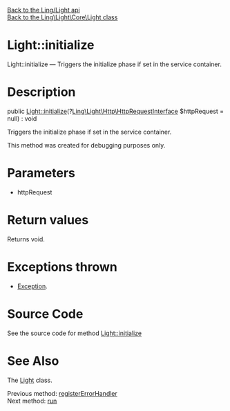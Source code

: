 [Back to the Ling/Light api](https://github.com/lingtalfi/Light/blob/master/doc/api/Ling/Light.md)<br>
[Back to the Ling\Light\Core\Light class](https://github.com/lingtalfi/Light/blob/master/doc/api/Ling/Light/Core/Light.md)


Light::initialize
================



Light::initialize — Triggers the initialize phase if set in the service container.




Description
================


public [Light::initialize](https://github.com/lingtalfi/Light/blob/master/doc/api/Ling/Light/Core/Light/initialize.md)(?[Ling\Light\Http\HttpRequestInterface](https://github.com/lingtalfi/Light/blob/master/doc/api/Ling/Light/Http/HttpRequestInterface.md) $httpRequest = null) : void




Triggers the initialize phase if set in the service container.

This method was created for debugging purposes only.




Parameters
================


- httpRequest

    


Return values
================

Returns void.


Exceptions thrown
================

- [Exception](http://php.net/manual/en/class.exception.php).&nbsp;







Source Code
===========
See the source code for method [Light::initialize](https://github.com/lingtalfi/Light/blob/master/Core/Light.php#L381-L393)


See Also
================

The [Light](https://github.com/lingtalfi/Light/blob/master/doc/api/Ling/Light/Core/Light.md) class.

Previous method: [registerErrorHandler](https://github.com/lingtalfi/Light/blob/master/doc/api/Ling/Light/Core/Light/registerErrorHandler.md)<br>Next method: [run](https://github.com/lingtalfi/Light/blob/master/doc/api/Ling/Light/Core/Light/run.md)<br>

